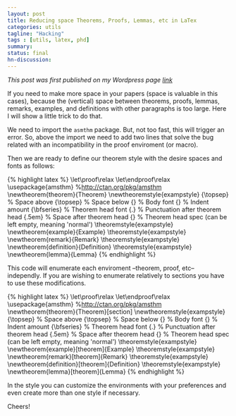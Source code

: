 ```yaml
---
layout: post
title: Reducing space Theorems, Proofs, Lemmas, etc in LaTex
categories: utils
tagline: "Hacking"
tags : [utils, latex, phd]
summary:
status: final
hn-discussion:
---
```


_This post was first published on my Wordpress page [link](http://depinfi.wordpress.com/2012/11/26/reducing-space-theorems-proofs-lemmas-etc-in-latex/)_

If you need to make more space in your papers (space is valuable in this cases), 
because the (vertical) space between theorems, proofs, lemmas, remarks, examples, 
and definitions with other paragraphs is too large. Here I will show a little trick to do that.

We need to import the `asmthm` package. But, not too fast, this will trigger an error. 
So, above the import we need to add two lines that solve the bug related with an 
incompatibility in the proof enviroment (or macro).

Then we are ready to define our theorem style with the desire spaces and fonts as follows:

{% highlight latex %}
\let\proof\relax
\let\endproof\relax
\usepackage{amsthm} %http://ctan.org/pkg/amsthm
\newtheorem{theorem}{Theorem}
\newtheoremstyle{exampstyle}
  {\topsep} % Space above
  {\topsep} % Space below
  {} % Body font
  {} % Indent amount
  {\bfseries} % Theorem head font
  {.} % Punctuation after theorem head
  {.5em} % Space after theorem head
  {} % Theorem head spec (can be left empty, meaning 'normal')
\theoremstyle{exampstyle} \newtheorem{example}{Example}
\theoremstyle{exampstyle} \newtheorem{remark}{Remark}
\theoremstyle{exampstyle} \newtheorem{definition}{Definition}
\theoremstyle{exampstyle} \newtheorem{lemma}{Lemma}
{% endhighlight %}

This code will enumerate each enviroment –theorem, proof, etc– independly. 
If you are wishing to enumerate relatively to sections you have to use these modifications.

{% highlight latex %}
\let\proof\relax
\let\endproof\relax
\usepackage{amsthm} %http://ctan.org/pkg/amsthm
\newtheorem{theorem}{Theorem}[section]
\newtheoremstyle{exampstyle}
  {\topsep} % Space above
  {\topsep} % Space below
  {} % Body font
  {} % Indent amount
  {\bfseries} % Theorem head font
  {.} % Punctuation after theorem head
  {.5em} % Space after theorem head
  {} % Theorem head spec (can be left empty, meaning 'normal')
\theoremstyle{exampstyle} \newtheorem{example}[theorem]{Example}
\theoremstyle{exampstyle} \newtheorem{remark}[theorem]{Remark}
\theoremstyle{exampstyle} \newtheorem{definition}[theorem]{Definition}
\theoremstyle{exampstyle} \newtheorem{lemma}[theorem]{Lemma}
{% endhighlight %}

In the style you can customize the environments with your preferences and even create more than one style if necessary.

Cheers!
